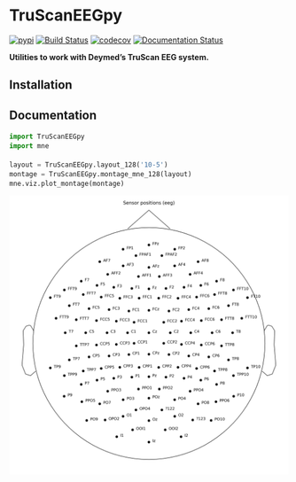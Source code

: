 
# TruScanEEGpy

[![pypi](https://img.shields.io/pypi/v/TruScanEEGpy.svg)](https://pypi.python.org/pypi/TruScanEEGpy)
[![Build
Status](https://img.shields.io/travis/neuropsychology/TruScanEEGpy.svg)](https://travis-ci.org/neuropsychology/TruScanEEGpy)
[![codecov](https://codecov.io/gh/neuropsychology/TruScanEEGpy/branch/master/graph/badge.svg)](https://codecov.io/gh/neuropsychology/TruScanEEGpy)
[![Documentation
Status](https://readthedocs.org/projects/truscaneegpy/badge/?version=latest)](https://truscaneegpy.readthedocs.io/en/latest/?badge=latest)

**Utilities to work with Deymed’s TruScan EEG system.**

## Installation

## Documentation

``` python
import TruScanEEGpy
import mne

layout = TruScanEEGpy.layout_128('10-5')
montage = TruScanEEGpy.montage_mne_128(layout)
mne.viz.plot_montage(montage)
```

![](docs/img/unnamed-chunk-2-1.png)<!-- -->
